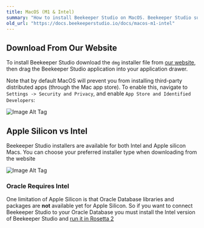 ```yaml
---
title: MacOS (M1 & Intel)
summary: "How to install Beekeeper Studio on MacOS. Beekeeper Studio supports both Intel and M1 processors."
old_url: "https://docs.beekeeperstudio.io/docs/macos-m1-intel"
---
```



## Download From Our Website
To install Beekeeper Studio download the `dmg` installer file from [our website](https://beekeeperstudio.io), then drag the Beekeeper Studio application into your application drawer.

Note that by default MacOS will prevent you from installing third-party distributed apps (through the Mac app store). To enable this, navigate to `Settings -> Security and Privacy`, and enable `App Store and Identified Developers`:

![Image Alt Tag](https://app.duckdocs.com/sites/2/pages/installation/images/2)

## Apple Silicon vs Intel

Beekeeper Studio installers are available for both Intel and Apple silicon Macs. You can choose your preferred installer type when downloading from the website

![Image Alt Tag](https://app.duckdocs.com/sites/2/pages/macos-m1-intel/images/10)

### Oracle Requires Intel

One limitation of Apple Silicon is that Oracle Database libraries and packages are **not** available yet for Apple Silicon. So if you want to connect Beekeeper Studio to your Oracle Database you must install the Intel version of Beekeeper Studio and [run it in Rosetta 2](https://support.apple.com/en-us/HT211861)


